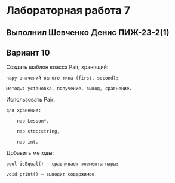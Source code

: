 # Лабораторная работа 7
## Выполнил Шевченко Денис ПИЖ-23-2(1)
## Вариант 10
Создать шаблон класса Pair<T>, хранящий:

    пару значений одного типа (first, second);

    методы: установка, получение, вывод, сравнение.

Использовать Pair<T>:

    для хранения:

        пар Lesson*,

        пар std::string,

        пар int.

Добавить методы:

    bool isEqual() — сравнивает элементы пары;

    void print() — выводит содержимое.
